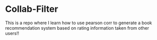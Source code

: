 # Collab-Filter

This is a repo where I learn how to use pearson corr to generate a book recommendation system based on rating information taken from other users!! 
